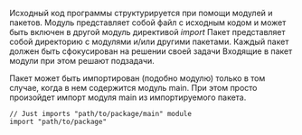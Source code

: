 Исходный код программы структурируется при помощи модулей и пакетов.
Модуль представляет собой файл с исходным кодом и может быть включен в другой модуль директивой *import*
Пакет представляет собой директорию с модулями и/или другими пакетами.
Каждый пакет должен быть сфокусирован на решении своей задачи
Входящие в пакет модули при этом решают подзадачи.

Пакет может быть импортирован (подобно модулю) только в том случае, когда в нем содержится модуль main.
При этом просто произойдет импорт модуля main из импортируемого пакета.

```golang
// Just imports "path/to/package/main" module
import "path/to/package"
```
